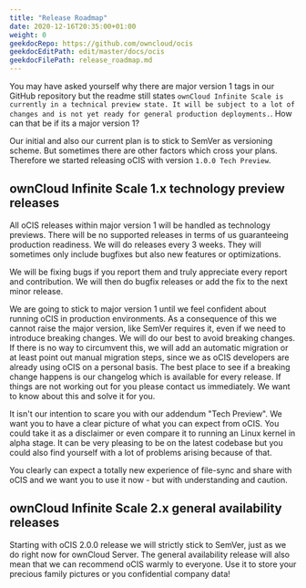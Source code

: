 ```yaml
---
title: "Release Roadmap"
date: 2020-12-16T20:35:00+01:00
weight: 0
geekdocRepo: https://github.com/owncloud/ocis
geekdocEditPath: edit/master/docs/ocis
geekdocFilePath: release_roadmap.md
---
```


You may have asked yourself why there are major version 1 tags in our GitHub repository but the readme still states `ownCloud Infinite Scale is currently in a technical preview state. It will be subject to a lot of changes and is not yet ready for general production deployments.`. How can that be if its a major version 1?

Our initial and also our current plan is to stick to SemVer as versioning scheme. But sometimes there are other factors which cross your plans. Therefore we started releasing oCIS with version `1.0.0 Tech Preview`.

## ownCloud Infinite Scale 1.x technology preview releases

All oCIS releases within major version 1 will be handled as technology previews. There will be no supported releases in terms of us guaranteeing production readiness. We will do releases every 3 weeks. They will sometimes only include bugfixes but also new features or optimizations.

We will be fixing bugs if you report them and truly appreciate every report and contribution. We will then do bugfix releases or add the fix to the next minor release.

We are going to stick to major version 1 until we feel confident about running oCIS in production environments. As a consequence of this we cannot raise the major version, like SemVer requires it, even if we need to introduce breaking changes. We will do our best to avoid breaking changes. If there is no way to circumvent this, we will add an automatic migration or at least point out manual migration steps, since we as oCIS developers are already using oCIS on a personal basis. The best place to see if a breaking change happens is our changelog which is available for every release. If things are not working out for you please contact us immediately. We want to know about this and solve it for you.

It isn't our intention to scare you with our addendum "Tech Preview". We want you to have a clear picture of what you can expect from oCIS. You could take it as a disclaimer or even compare it to running an Linux kernel in alpha stage. It can be very pleasing to be on the latest codebase but you could also find yourself with a lot of problems arising because of that.

You clearly can expect a totally new experience of file-sync and share with oCIS and we want you to use it now - but with understanding and caution.

## ownCloud Infinite Scale 2.x general availability releases

Starting with oCIS 2.0.0 release we will strictly stick to SemVer, just as we do right now for ownCloud Server. The general availability release will also mean that we can recommend oCIS warmly to everyone. Use it to store your precious family pictures or you confidential company data!
